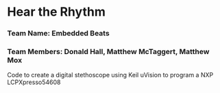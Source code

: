 # Hear the Rhythm

### Team Name: Embedded Beats

### Team Members: Donald Hall, Matthew McTaggert, Matthew Mox

Code to create a digital stethoscope using Keil uVision to program a NXP LCPXpresso54608
